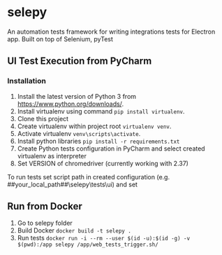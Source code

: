 # selepy
An automation tests framework for writing integrations tests for Electron app. Built on top of Selenium, pyTest

##	UI Test Execution from PyCharm 
### Installation 

1. Install the latest version of Python 3 from https://www.python.org/downloads/.
2. Install virtualenv using command `pip install virtualenv`.
3. Clone this project 
4. Create virtualenv within project root `virtualenv venv`.
5. Activate virtualenv `venv\scripts\activate`.
6. Install python libraries `pip install -r requirements.txt`
7. Create Python tests configuration in PyCharm and select created virtualenv as interpreter
8. Set VERSION of chromedriver (currently working with 2.37)

To run tests set script path in created configuration (e.g. ##your_local_path##\selepy\tests\ui) and set 

## Run from Docker
1. Go to selepy folder
2. Build Docker `docker build -t selepy .`
3. Run tests `docker run -i --rm --user $(id -u):$(id -g) -v $(pwd):/app selepy /app/web_tests_trigger.sh/`